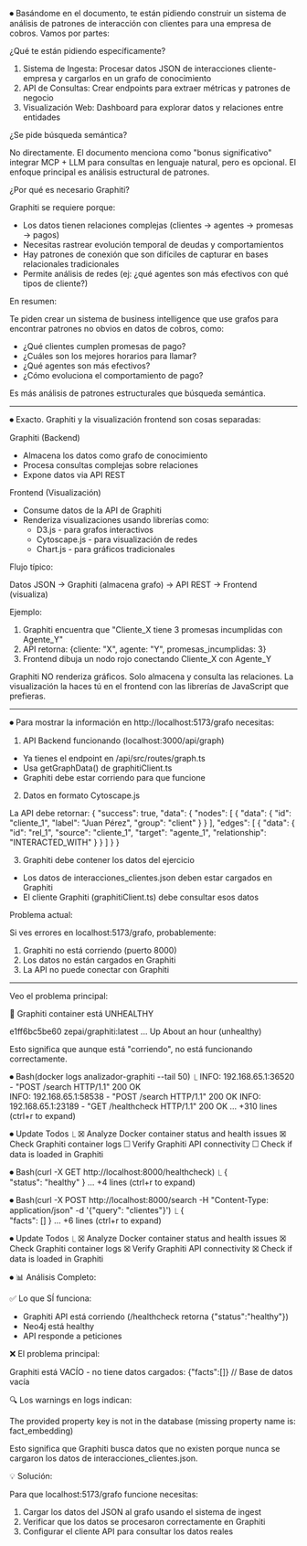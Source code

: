 ⏺ Basándome en el documento, te están pidiendo construir un sistema de análisis de patrones de 
  interacción con clientes para una empresa de cobros. Vamos por partes:

  ¿Qué te están pidiendo específicamente?

  1. Sistema de Ingesta: Procesar datos JSON de interacciones cliente-empresa y cargarlos en un grafo
  de conocimiento
  2. API de Consultas: Crear endpoints para extraer métricas y patrones de negocio
  3. Visualización Web: Dashboard para explorar datos y relaciones entre entidades

  ¿Se pide búsqueda semántica?

  No directamente. El documento menciona como "bonus significativo" integrar MCP + LLM para consultas
  en lenguaje natural, pero es opcional. El enfoque principal es análisis estructural de patrones.

  ¿Por qué es necesario Graphiti?

  Graphiti se requiere porque:
  - Los datos tienen relaciones complejas (clientes → agentes → promesas → pagos)
  - Necesitas rastrear evolución temporal de deudas y comportamientos
  - Hay patrones de conexión que son difíciles de capturar en bases relacionales tradicionales
  - Permite análisis de redes (ej: ¿qué agentes son más efectivos con qué tipos de cliente?)

  En resumen:

  Te piden crear un sistema de business intelligence que use grafos para encontrar patrones no obvios
  en datos de cobros, como:
  - ¿Qué clientes cumplen promesas de pago?
  - ¿Cuáles son los mejores horarios para llamar?
  - ¿Qué agentes son más efectivos?
  - ¿Cómo evoluciona el comportamiento de pago?

  Es más análisis de patrones estructurales que búsqueda semántica.

  -----

⏺ Exacto. Graphiti y la visualización frontend son cosas separadas:

  Graphiti (Backend)

  - Almacena los datos como grafo de conocimiento
  - Procesa consultas complejas sobre relaciones
  - Expone datos via API REST

  Frontend (Visualización)

  - Consume datos de la API de Graphiti
  - Renderiza visualizaciones usando librerías como:
    - D3.js - para grafos interactivos
    - Cytoscape.js - para visualización de redes
    - Chart.js - para gráficos tradicionales

  Flujo típico:

  Datos JSON → Graphiti (almacena grafo) → API REST → Frontend (visualiza)

  Ejemplo:

  1. Graphiti encuentra que "Cliente_X tiene 3 promesas incumplidas con Agente_Y"
  2. API retorna: {cliente: "X", agente: "Y", promesas_incumplidas: 3}
  3. Frontend dibuja un nodo rojo conectando Cliente_X con Agente_Y

  Graphiti NO renderiza gráficos. Solo almacena y consulta las relaciones. La visualización la haces tú
   en el frontend con las librerías de JavaScript que prefieras.

----



⏺ Para mostrar la información en http://localhost:5173/grafo necesitas:

  1. API Backend funcionando (localhost:3000/api/graph)

  - Ya tienes el endpoint en /api/src/routes/graph.ts
  - Usa getGraphData() de graphitiClient.ts
  - Graphiti debe estar corriendo para que funcione

  2. Datos en formato Cytoscape.js

  La API debe retornar:
  {
    "success": true,
    "data": {
      "nodes": [
        { "data": { "id": "cliente_1", "label": "Juan Pérez", "group": "client" } }
      ],
      "edges": [
        { "data": { "id": "rel_1", "source": "cliente_1", "target": "agente_1", "relationship":
  "INTERACTED_WITH" } }
      ]
    }
  }

  3. Graphiti debe contener los datos del ejercicio

  - Los datos de interacciones_clientes.json deben estar cargados en Graphiti
  - El cliente Graphiti (graphitiClient.ts) debe consultar esos datos

  Problema actual:

  Si ves errores en localhost:5173/grafo, probablemente:
  1. Graphiti no está corriendo (puerto 8000)
  2. Los datos no están cargados en Graphiti
  3. La API no puede conectar con Graphiti


---

Veo el problema principal:

  🔴 Graphiti container está UNHEALTHY

  e1ff6bc5be60   zepai/graphiti:latest   ... Up About an hour (unhealthy)

  Esto significa que aunque está "corriendo", no está funcionando correctamente.

⏺ Bash(docker logs analizador-graphiti --tail 50)
  ⎿  INFO:     192.168.65.1:36520 - "POST /search HTTP/1.1" 200 OK    
     INFO:     192.168.65.1:58538 - "POST /search HTTP/1.1" 200 OK
     INFO:     192.168.65.1:23189 - "GET /healthcheck HTTP/1.1" 200 OK
     … +310 lines (ctrl+r to expand)

⏺ Update Todos
  ⎿  ☒ Analyze Docker container status and health issues
     ☒ Check Graphiti container logs
     ☐ Verify Graphiti API connectivity
     ☐ Check if data is loaded in Graphiti

⏺ Bash(curl -X GET http://localhost:8000/healthcheck)
  ⎿  {                            
       "status": "healthy"
     }
     … +4 lines (ctrl+r to expand)

⏺ Bash(curl -X POST http://localhost:8000/search -H "Content-Type: application/json" -d '{"query":
      "clientes"}')
  ⎿  {                            
       "facts": []
     }
     … +6 lines (ctrl+r to expand)

⏺ Update Todos
  ⎿  ☒ Analyze Docker container status and health issues
     ☒ Check Graphiti container logs
     ☒ Verify Graphiti API connectivity
     ☒ Check if data is loaded in Graphiti

⏺ 📊 Análisis Completo:

  ✅ Lo que SÍ funciona:

  - Graphiti API está corriendo (/healthcheck retorna {"status":"healthy"})
  - Neo4j está healthy
  - API responde a peticiones

  ❌ El problema principal:

  Graphiti está VACÍO - no tiene datos cargados:
  {"facts":[]} // Base de datos vacía

  🔍 Los warnings en logs indican:

  The provided property key is not in the database
  (missing property name is: fact_embedding)

  Esto significa que Graphiti busca datos que no existen porque nunca se cargaron los datos de
  interacciones_clientes.json.

  💡 Solución:

  Para que localhost:5173/grafo funcione necesitas:

  1. Cargar los datos del JSON al grafo usando el sistema de ingest
  2. Verificar que los datos se procesaron correctamente en Graphiti
  3. Configurar el cliente API para consultar los datos reales


